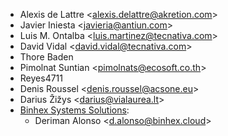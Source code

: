- Alexis de Lattre \<<alexis.delattre@akretion.com>\>
- Javier Iniesta \<<javieria@antiun.com>\>
- Luis M. Ontalba \<<luis.martinez@tecnativa.com>\>
- David Vidal \<<david.vidal@tecnativa.com>\>
- Thore Baden
- Pimolnat Suntian \<<pimolnats@ecosoft.co.th>\>
- Reyes4711
- Denis Roussel \<<denis.roussel@acsone.eu>\>
- Darius Žižys \<<darius@vialaurea.lt>\>
- [Binhex Systems Solutions](https://binhex.cloud/):
  - Deriman Alonso \<<d.alonso@binhex.cloud>\>
